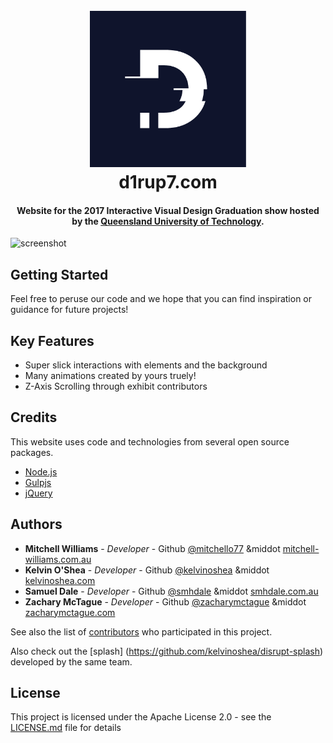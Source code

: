 <h1 align="center">
  <br>
  <a href="https://d1rup7.com"><img src="https://raw.githubusercontent.com/kelvinoshea/disrupt-splash/master/_readme-assets/logo.png" alt="Disrupt17" width="250"></a>
  <br>
  d1rup7.com
  <br>
</h1>

<h4 align="center">Website for the 2017 Interactive Visual Design Graduation show hosted by the <a href="https://www.qut.edu.au/" target="_blank">Queensland University of Technology</a>.</h4>

![screenshot](https://preview.ibb.co/jiMgNm/Screen_Shot_2017_11_20_at_7_37_59_pm.png)


## Getting Started
Feel free to peruse our code and we hope that you can find inspiration or guidance for future projects!

## Key Features

* Super slick interactions with elements and the background
* Many animations created by yours truely!
* Z-Axis Scrolling through exhibit contributors

## Credits

This website uses code and technologies from several open source packages.

- [Node.js](https://nodejs.org/)
- [Gulpjs](https://gulpjs.com/)
- [jQuery](https://jquery.com/)

## Authors

* **Mitchell Williams** - *Developer* - Github [@mitchello77](https://github.com/mitchello77) &middot [mitchell-williams.com.au](https://mitchell-williams.com.au)
* **Kelvin O'Shea** - *Developer* - Github [@kelvinoshea](https://github.com/kelvinoshea) &middot [kelvinoshea.com](http://kelvinoshea.com/)
* **Samuel Dale** - *Developer* - Github [@smhdale](https://github.com/smhdale) &middot [smhdale.com.au](http://smhdale.com.au/)
* **Zachary McTague** - *Developer* - Github [@zacharymctague](https://github.com/zacharymctague) &middot [zacharymctague.com](http://zacharymctague.com.au/)

See also the list of [contributors](https://github.com/zacharymctague/disrupt-website/contributors) who participated in this project.

Also check out the [splash] (https://github.com/kelvinoshea/disrupt-splash) developed by the same team.

## License

This project is licensed under the Apache License 2.0 - see the [LICENSE.md](LICENSE.md) file for details
